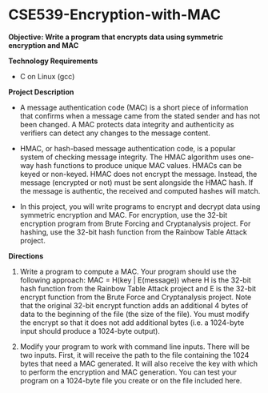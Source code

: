 # CSE539-Encryption-with-MAC

**Objective: Write a program that encrypts data using symmetric encryption and MAC**

**Technology Requirements**
- C on Linux (gcc)


**Project Description**

- A message authentication code (MAC) is a short piece of information that confirms when a message came from the stated sender and has not been changed. A MAC protects data integrity and authenticity as verifiers can detect any changes to the message content.

- HMAC, or hash-based message authentication code,  is a popular system of checking message integrity. The HMAC algorithm uses one-way hash functions to produce unique MAC values. HMACs can be keyed or non-keyed. HMAC does not encrypt the message. Instead, the message (encrypted or not) must be sent alongside the HMAC hash. If the message is authentic, the received and computed hashes will match.

- In this project, you will write programs to encrypt and decrypt data using symmetric encryption and MAC. For encryption, use the 32-bit encryption program from Brute Forcing and Cryptanalysis project. For hashing, use the 32-bit hash function from the Rainbow Table Attack project.


**Directions**

1. Write a program to compute a MAC. Your program should use the following approach: MAC = H(key | E(message)) where H is the 32-bit hash function from the Rainbow Table Attack project and E is the 32-bit encrypt function from the Brute Force and Cryptanalysis project. Note that the original 32-bit encrypt function adds an additional 4 bytes of data to the beginning of the file (the size of the file). You must modify the encrypt so that it does not add additional bytes (i.e. a 1024-byte input should produce a 1024-byte output).

2. Modify your program to work with command line inputs. There will be two inputs. First, it will receive the path to the file containing the 1024 bytes that need a MAC generated. It will also receive the key with which to perform the encryption and MAC generation. You can test your program on a 1024-byte file you create or on the file included here.
